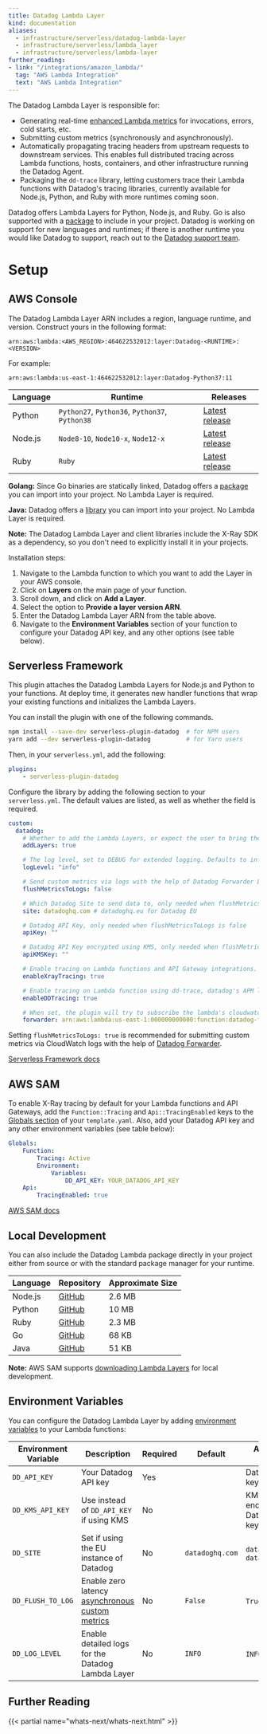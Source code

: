 ```yaml
---
title: Datadog Lambda Layer
kind: documentation
aliases:
  - infrastructure/serverless/datadog-lambda-layer
  - infrastructure/serverless/lambda_layer
  - infrastructure/serverless/lambda-layer
further_reading:
- link: "/integrations/amazon_lambda/"
  tag: "AWS Lambda Integration"
  text: "AWS Lambda Integration"
---
```


The Datadog Lambda Layer is responsible for:

- Generating real-time [enhanced Lambda metrics][1] for invocations, errors, cold starts, etc.
- Submitting custom metrics (synchronously and asynchronously).
- Automatically propagating tracing headers from upstream requests to downstream services. This enables full distributed tracing across Lambda functions, hosts, containers, and other infrastructure running the Datadog Agent.
- Packaging the `dd-trace` library, letting customers trace their Lambda functions with Datadog's tracing libraries, currently available for Node.js, Python, and Ruby with more runtimes coming soon.

Datadog offers Lambda Layers for Python, Node.js, and Ruby. Go is also supported with a [package][7] to include in your project. Datadog is working on support for new languages and runtimes; if there is another runtime you would like Datadog to support, reach out to the [Datadog support team][8].

# Setup

## AWS Console

The Datadog Lambda Layer ARN includes a region, language runtime, and version. Construct yours in the following format:

```text
arn:aws:lambda:<AWS_REGION>:464622532012:layer:Datadog-<RUNTIME>:<VERSION>
```

For example:

```text
arn:aws:lambda:us-east-1:464622532012:layer:Datadog-Python37:11
```

| Language | Runtime                                        | Releases             |
| -------- | ---------------------------------------------- | -------------------- |
| Python   | `Python27`, `Python36`, `Python37`, `Python38` | [Latest release][3] |
| Node.js  | `Node8-10`, `Node10-x`, `Node12-x`             | [Latest release][4] |
| Ruby     | `Ruby`                                         | [Latest release][5] |

**Golang:** Since Go binaries are statically linked, Datadog offers a [package][7] you can import into your project. No Lambda Layer is required.

**Java:** Datadog offers a [library][15] you can import into your project. No Lambda Layer is required.

**Note:** The Datadog Lambda Layer and client libraries include the X-Ray SDK as a dependency, so you don't need to explicitly install it in your projects.

Installation steps:  

1. Navigate to the Lambda function to which you want to add the Layer in your AWS console.
2. Click on **Layers** on the main page of your function.
3. Scroll down, and click on **Add a Layer**.
3. Select the option to **Provide a layer version ARN**.
4. Enter the Datadog Lambda Layer ARN from the table above.
5. Navigate to the **Environment Variables** section of your function to configure your Datadog API key, and any other options (see table below).

## Serverless Framework

This plugin attaches the Datadog Lambda Layers for Node.js and Python to your functions. At deploy time, it generates new handler functions that wrap your existing functions and initializes the Lambda Layers.

You can install the plugin with one of the following commands.

```bash
npm install --save-dev serverless-plugin-datadog  # for NPM users
yarn add --dev serverless-plugin-datadog          # for Yarn users
```

Then, in your `serverless.yml`, add the following:

```yaml
plugins:
    - serverless-plugin-datadog
```

Configure the library by adding the following section to your `serverless.yml`. The default values are listed, as well as whether the field is required.

```yaml
custom:
  datadog:
    # Whether to add the Lambda Layers, or expect the user to bring their own. Defaults to true.
    addLayers: true

    # The log level, set to DEBUG for extended logging. Defaults to info.
    logLevel: "info"

    # Send custom metrics via logs with the help of Datadog Forwarder Lambda function (recommended). Defaults to false.
    flushMetricsToLogs: false

    # Which Datadog Site to send data to, only needed when flushMetricsToLogs is false. Defaults to datadoghq.com.
    site: datadoghq.com # datadoghq.eu for Datadog EU

    # Datadog API Key, only needed when flushMetricsToLogs is false
    apiKey: ""

    # Datadog API Key encrypted using KMS, only needed when flushMetricsToLogs is false
    apiKMSKey: ""

    # Enable tracing on Lambda functions and API Gateway integrations. Defaults to true
    enableXrayTracing: true

    # Enable tracing on Lambda function using dd-trace, datadog's APM library. Requires datadog log forwarder to be set up. Defaults to true.
    enableDDTracing: true

    # When set, the plugin will try to subscribe the lambda's cloudwatch log groups to the forwarder with the given arn.
    forwarder: arn:aws:lambda:us-east-1:000000000000:function:datadog-forwarder
```

Setting `flushMetricsToLogs: true` is recommended for submitting custom metrics via CloudWatch logs with the help of [Datadog Forwarder][2].

[Serverless Framework docs][1]

[1]: https://serverless.com/framework/docs/providers/aws/

## AWS SAM

To enable X-Ray tracing by default for your Lambda functions and API Gateways, add the `Function::Tracing` and `Api::TracingEnabled` keys to the [Globals section][1] of your `template.yaml`. Also, add your Datadog API key and any other environment variables (see table below):

```yaml
Globals:
    Function:
        Tracing: Active
        Environment:
            Variables:
                DD_API_KEY: YOUR_DATADOG_API_KEY
    Api:
        TracingEnabled: true
```

[AWS SAM docs][2]

[1]: https://github.com/awslabs/serverless-application-model/blob/master/versions/2016-10-31.md#globals-section
[2]: https://docs.aws.amazon.com/serverless-application-model/latest/developerguide/what-is-sam.html

## Local Development

You can also include the Datadog Lambda package directly in your project either from source or with the standard package manager for your runtime.

| Language | Repository   | Approximate Size |
| -------- | ------------ | ---------------- |
| Node.js  | [GitHub][9] | 2.6 MB           |
| Python   | [GitHub][10] | 10 MB            |
| Ruby     | [GitHub][11] | 2.3 MB           |
| Go       | [GitHub][12] | 68 KB            |
| Java     | [GitHub][14] | 51 KB            |


**Note:** AWS SAM supports [downloading Lambda Layers][13] for local development.

## Environment Variables

You can configure the Datadog Lambda Layer by adding [environment variables][16] to your Lambda functions:

| Environment Variable | Description                                                                              | Required | Default         | Accepted Values                 |
| -------------------- | ---------------------------------------------------------------------------------------- | -------- | --------------- | ------------------------------- |
| `DD_API_KEY`         | Your Datadog API key                                                                     | Yes      |                 | Datadog API key                 |
| `DD_KMS_API_KEY`     | Use instead of `DD_API_KEY` if using KMS                                                 | No       |                 | KMS-encrypted Datadog API key   |
| `DD_SITE`            | Set if using the EU instance of Datadog                                                  | No       | `datadoghq.com` | `datadoghq.eu`, `datadoghq.com` |
| `DD_FLUSH_TO_LOG`    | Enable zero latency [asynchronous custom metrics][17]									  | No       | `False`         | `True`, `False`                 |
| `DD_LOG_LEVEL`       | Enable detailed logs for the Datadog Lambda Layer                                        | No       | `INFO`          | `INFO`, `DEBUG`                 |

## Further Reading

{{< partial name="whats-next/whats-next.html" >}}


[1]:  https://docs.datadoghq.com/integrations/amazon_lambda/#real-time-enhanced-lambda-metrics
[2]: https://github.com/DataDog/datadog-serverless-functions/tree/master/aws/logs_monitoring#installation
[3]: https://github.com/DataDog/datadog-lambda-layer-python/releases
[4]: https://github.com/DataDog/datadog-lambda-layer-js/releases
[5]: https://github.com/DataDog/datadog-lambda-layer-rb/releases
[6]: https://app.datadoghq.com/screen/integration/30306/aws-lambda-enhanced-metrics
[7]: https://github.com/DataDog/datadog-lambda-go/releases
[8]: https://docs.datadoghq.com/help/
[9]: https://github.com/DataDog/datadog-lambda-layer-js
[10]: https://github.com/DataDog/datadog-lambda-layer-python
[11]: https://github.com/DataDog/datadog-lambda-layer-rb
[12]: https://github.com/DataDog/datadog-lambda-go
[13]: https://docs.aws.amazon.com/serverless-application-model/latest/developerguide/serverless-sam-cli-layers.html
[14]: https://github.com/DataDog/datadog-lambda-java/releases
[15]: https://github.com/DataDog/datadog-lambda-java
[16]: https://github.com/DataDog/datadog-lambda-layer-python#environment-variables
[17]:  https://docs.datadoghq.com/integrations/amazon_lambda/#enabling-asynchronous-custom-metrics
